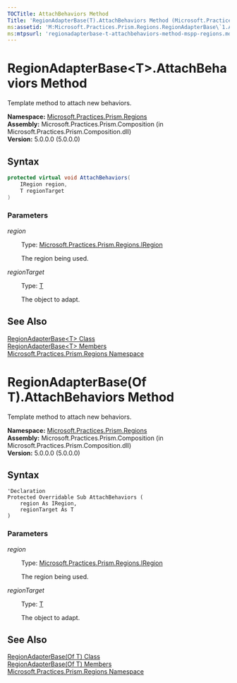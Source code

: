 ```yaml
---
TOCTitle: AttachBehaviors Method
Title: 'RegionAdapterBase(T).AttachBehaviors Method (Microsoft.Practices.Prism.Regions)'
ms:assetid: 'M:Microsoft.Practices.Prism.Regions.RegionAdapterBase\`1.AttachBehaviors(Microsoft.Practices.Prism.Regions.IRegion,\`0)'
ms:mtpsurl: 'regionadapterbase-t-attachbehaviors-method-mspp-regions.md'
---
```


# RegionAdapterBase&lt;T&gt;.AttachBehaviors Method

Template method to attach new behaviors.

**Namespace:** [Microsoft.Practices.Prism.Regions](/patterns-practices/reference/mspp-regions-namespace)<br/>
**Assembly:** Microsoft.Practices.Prism.Composition (in Microsoft.Practices.Prism.Composition.dll)<br/>
**Version:** 5.0.0.0 (5.0.0.0)

## Syntax

```C#
protected virtual void AttachBehaviors(
	IRegion region,
	T regionTarget
)
```

### Parameters

*region*

&nbsp;&nbsp;&nbsp;&nbsp;&nbsp;&nbsp;&nbsp;&nbsp;Type: [Microsoft.Practices.Prism.Regions.IRegion](/patterns-practices/reference/iregion-interface-mspp-regions)

&nbsp;&nbsp;&nbsp;&nbsp;&nbsp;&nbsp;&nbsp;&nbsp;The region being used.

*regionTarget*  

&nbsp;&nbsp;&nbsp;&nbsp;&nbsp;&nbsp;&nbsp;&nbsp;Type: [T](/patterns-practices/reference/regionadapterbase-t-class-mspp-regions)

&nbsp;&nbsp;&nbsp;&nbsp;&nbsp;&nbsp;&nbsp;&nbsp;The object to adapt.

## See Also

[RegionAdapterBase&lt;T&gt; Class](/patterns-practices/reference/regionadapterbase-t-class-mspp-regions)<br/>
[RegionAdapterBase&lt;T&gt; Members](/patterns-practices/reference/regionadapterbase-t-members-mspp-regions)<br/>
[Microsoft.Practices.Prism.Regions Namespace](/patterns-practices/reference/mspp-regions-namespace)<br/>

# RegionAdapterBase(Of T).AttachBehaviors Method

Template method to attach new behaviors.

**Namespace:** [Microsoft.Practices.Prism.Regions](/patterns-practices/reference/mspp-regions-namespace)<br/>
**Assembly:** Microsoft.Practices.Prism.Composition (in Microsoft.Practices.Prism.Composition.dll)<br/>
**Version:** 5.0.0.0 (5.0.0.0)

## Syntax

```VB
'Declaration
Protected Overridable Sub AttachBehaviors ( 
	region As IRegion,
	regionTarget As T
)
```

### Parameters

*region*

&nbsp;&nbsp;&nbsp;&nbsp;&nbsp;&nbsp;&nbsp;&nbsp;Type: [Microsoft.Practices.Prism.Regions.IRegion](/patterns-practices/reference/iregion-interface-mspp-regions)

&nbsp;&nbsp;&nbsp;&nbsp;&nbsp;&nbsp;&nbsp;&nbsp;The region being used.

*regionTarget*  

&nbsp;&nbsp;&nbsp;&nbsp;&nbsp;&nbsp;&nbsp;&nbsp;Type: [T](/patterns-practices/reference/regionadapterbase-t-class-mspp-regions)

&nbsp;&nbsp;&nbsp;&nbsp;&nbsp;&nbsp;&nbsp;&nbsp;The object to adapt.

## See Also

[RegionAdapterBase(Of T) Class](/patterns-practices/reference/regionadapterbase-t-class-mspp-regions)<br/>
[RegionAdapterBase(Of T) Members](/patterns-practices/reference/regionadapterbase-t-members-mspp-regions)<br/>
[Microsoft.Practices.Prism.Regions Namespace](/patterns-practices/reference/mspp-regions-namespace)<br/>